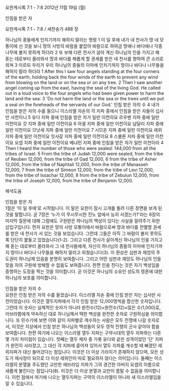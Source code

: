 요한계시록 7:1 - 7:8 
2012년 11월 19일 (월)

인침을 받은 자



요한계시록 7:1 - 7:8 / 새찬송가 488 장


하나님의 종들에게 인치기까지 해하지 말라는 명령
1 이 일 후에 내가 네 천사가 땅 네 모퉁이에 선 것을 보니 땅의 사방의 바람을 붙잡아 바람으로 하여금 땅에나 바다에나 각종 나무에 불지 못하게 하더라 2 또 보매 다른 천사가 살아 계신 하나님의 인을 가지고 해 돋는 데로부터 올라와서 땅과 바다를 해롭게 할 권세를 받은 네 천사를 향하여 큰 소리로 외쳐 3 이르되 우리가 우리 하나님의 종들의 이마에 인치기까지 땅이나 바다나 나무들을 해하지 말라 하더라
1 After this I saw four angels standing at the four corners of the earth, holding back the four winds of the earth to prevent any wind from blowing on the land or on the sea or on any tree. 2 Then I saw another angel coming up from the east, having the seal of the living God. He called out in a loud voice to the four angels who had been given power to harm the land and the sea: 3 'Do not harm the land or the sea or the trees until we put a seal on the foreheads of the servants of our God.'
인침 받은 자의 수 
4 내가 인침을 받은 자의 수를 들으니 이스라엘 자손의 각 지파 중에서 인침을 받은 자들이 십사만 사천이니 5 유다 지파 중에 인침을 받은 자가 일만 이천이요 르우벤 지파 중에 일만 이천이요 갓 지파 중에 일만 이천이요 6 아셀 지파 중에 일만 이천이요 납달리 지파 중에 일만 이천이요 므낫세 지파 중에 일만 이천이요 7 시므온 지파 중에 일만 이천이요 레위 지파 중에 일만 이천이요 잇사갈 지파 중에 일만 이천이요 8 스불론 지파 중에 일만 이천이요 요셉 지파 중에 일만 이천이요 베냐민 지파 중에 인침을 받은 자가 일만 이천이라
4 Then I heard the number of those who were sealed: 144,000 from all the tribes of Israel. 5 From the tribe of Judah 12,000 were sealed, from the tribe of Reuben 12,000, from the tribe of Gad 12,000, 6 from the tribe of Asher 12,000, from the tribe of Naphtali 12,000, from the tribe of Manasseh 12,000, 7 from the tribe of Simeon 12,000, from the tribe of Levi 12,000, from the tribe of Issachar 12,000, 8 from the tribe of Zebulun 12,000, from the tribe of Joseph 12,000, from the tribe of Benjamin 12,000.

해석도움





인침을 받은 자  
1절은 ‘이 일 후에’로 시작됩니다. 이 말은 요한이 잠시 고개를 돌려 다른 장면을 보게 된 것을 말합니다. 곧 7장은 ‘누가 이 무시무시한 진노 앞에서 능히 서겠는가?’라는 6장의 마지막 질문에 대해 그럼에도 구원받은 하나님의 백성이 있다는 사실을 알려주기 위한 삽입구입니다. 먼저 요한은 땅의 사방 모퉁이에서 바람으로써 땅과 바다를 전멸할 권세를 받은 네 천사가 서 있는 것을 보았습니다. 그런데 그들은 아직 그 바람이 불지 못하도록 단단히 붙들고 있었습니다(1-2). 그리고 다른 천사가 살아계신 하나님의 인을 가지고 해 돋는 데로부터 올라와서 그 네 천사들에게, 자신이 하나님의 종들의 이마에 인치기까지 땅이나 바다나 나무들을 해하지 말라고 외쳤습니다(3). 이 환상은 심판과 재앙의 주도권이 하나님께 있음을 분명히 보여줍니다. 그리고 어떤 심판과 재앙도 하나님의 인을 맞을 자의 구원에 방해할 수 없음도 보여줍니다. 한편 인을 친다는 것은 자기 백성임을 증명하는 도장을 찍는 것을 의미합니다. 곧 이것은 하나님의 소유인 성도의 영혼에 대한 하나님의 보호를 의미합니다. 

인침을 받은 자의 수  
요한은 인침 받은 자의 수를 들었습니다. 이스라엘 자손 중에 인침 받은 자는 십사만 사천이었습니다. 이것은 열두지파에서 각각 인침 받은 12,000명씩을 합산한 숫자입니다. 그런데 이 숫자는 실제적인 숫자가 아니라 완전수(12)×완전수(12)×많은 수(1,000)로, 아브라함에게 약속하신 대로 하나님께서 택한 백성을 완전한 숫자로 구원하심을 의미합니다. 또 민수기에 보면 이와 같이 지파별로 계수하는 사람은 모두 전쟁에 나갈 숫자로서, 이것은 지상에서 인침 받은 하나님의 백성들이 모두 영적 전쟁의 군사 같아야 함을 보여줍니다. 한편 여기에 나오는 이스라엘 열두 지파는 구약시대의 열두 지파와는 다른 몇 가지 차이점이 있습니다. 첫째는 열두 제자 중 가룟 유다와 같은 성격이었던 ‘단’ 지파가 완전히 사라졌고, 그 대신 각 지파에 흩어져 있어서 열두 지파를 계수할 때 빠졌던 레위지파가 대신 들어갔다는 점입니다. 이것은 더 이상 가라지가 존재하지 않으며, 모든 성도가 제사장이 되므로 더 이상 레위인이 따로 필요하지 않다는 의미입니다. 둘째는 이스라엘의 분열을 주도했던 교만한 에브라임 지파가 그의 경건한 아버지 요셉의 이름으로 새롭게 불린다는 점입니다(8). 이것은 더 이상 분열과 교만이 틈탈 수 없음을 의미합니다. 이런 점에서 여기에 나오는 열두지파는 구약의 이스라엘이 아니라 새 이스라엘임을 알 수 있습니다.